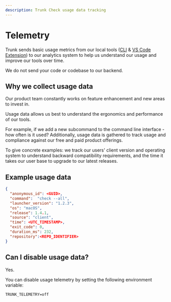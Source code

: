 ```yaml
---
description: Trunk Check usage data tracking
---
```


# Telemetry

Trunk sends basic usage metrics from our local tools ([CLI](https://docs.trunk.io/check/advanced-setup/cli) & [VS Code Extension](https://docs.trunk.io/check/ide-integration/vs-code)) to our analytics system to help us understand our usage and improve our tools over time.

We do not send your code or codebase to our backend.

## Why we collect usage data

Our product team constantly works on feature enhancement and new areas to invest in.

Usage data allows us best to understand the ergonomics and performance of our tools.

For example, if we add a new subcommand to the command line interface - how often is it used? Additionally, usage data is gathered to track usage and compliance against our free and paid product offerings.

To give concrete examples: we track our users' client version and operating system to understand backward compatibility requirements, and the time it takes our user base to upgrade to our latest releases.

## Example usage data

```json
{
  "anonymous_id": <GUID>,
  "command":  "check --all",
  "launcher_version": "1.2.3",
  "os": "macOS",
  "release": 1.4.1,
  "source": "client",
  "time": <UTC_TIMESTAMP>,
  "exit_code": 0,
  "duration_ms": 232,
  "repository":<REPO_IDENTIFIER>
}
```

## Can I disable usage data?

Yes.

You can disable usage telemetry by setting the following environment variable:

```shell
TRUNK_TELEMETRY=off
```
